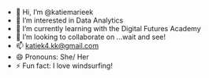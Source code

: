 - 👋 Hi, I’m @katiemarieek
- 👀 I’m interested in Data Analytics
- 🌱 I’m currently learning with the Digital Futures Academy
- 💞️ I’m looking to collaborate on ...wait and see!
- 📫 katiek4.kk@gmail.com
- 😄 Pronouns: She/ Her
- ⚡ Fun fact: I love windsurfing!

<!---
katiemarieek/katiemarieek is a ✨ special ✨ repository because its `README.md` (this file) appears on your GitHub profile.
You can click the Preview link to take a look at your changes.
--->
